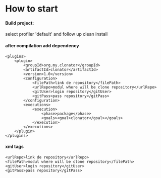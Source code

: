 # How to start

#### Build project: 
select profiler 'default' and follow up clean install

#### after compilation add dependency
       
    <plugins>
        <plugin>
            <groupId>org.my.clonator</groupId>
            <artifactId>clonator</artifactId>
            <version>1.0</version>
            <configuration>
                <filePath>link de repository</filePath>
                <urlRepo>modul where will be clone repository</urlRepo>
                <gitUser>login repository</gitUser>
                <gitPass>pass repository</gitPass>
            </configuration>
            <executions>
                <execution>
                    <phase>package</phase>
                    <goals><goal>clonator</goal></goals>
                </execution>
            </executions>
        </plugin>
    </plugins>


#### xml tags
   
    <urlRepo>link de repository</urlRepo>
    <filePath>modul where will be clone repository</filePath>
    <gitUser>login repository</gitUser>
    <gitPass>pass repository</gitPass>

